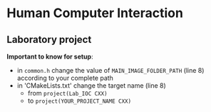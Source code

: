 # Human Computer Interaction
## Laboratory project

**Important to know for setup**:
- in `common.h` change the value of `MAIN_IMAGE_FOLDER_PATH` (line 8) according to your complete path
- in 'CMakeLists.txt' change the target name (line 8)
  - from ```project(Lab_IOC CXX)```
  - to ```project(YOUR_PROJECT_NAME CXX)```